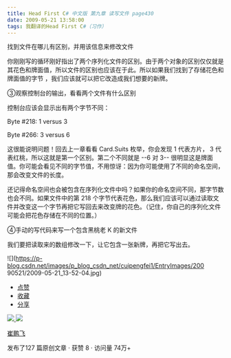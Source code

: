 ```yaml
---
title: Head First C# 中文版 第九章 读写文件 page430
date: 2009-05-21 13:58:00
tags: 我翻译的Head First C#（习作）
---
```

找到文件在哪儿有区别，并用该信息来修改文件

  

你刚刚写的循环刚好指出了两个序列化文件的区别。由于两个对象的区别仅仅就是其花色和牌面值，所以文件的区别也应该在于此。所以如果我们找到了存储花色和牌面值的字节
，我们应该就可以把它改造成我们想要的新牌。

  

③观察控制台的输出，看看两个文件有什么区别

  

控制台应该会显示出有两个字节不同：

  

Byte #218: 1 versus 3

Byte #266: 3 versus 6

  

这很能说明问题！回去上一章看看  Card.Suits  枚举，你会发现  1  代表方片，  3  代表红桃，所以这就是第一个区别。第二个不同就是
\--6  对  3--  很明显这是牌面值。你可能会看见不同的字节值，不用惊讶：因为你可能使用了不同的命名空间，那会改变文件的长度。

  

还记得命名空间也会被包含在序列化文件中吗？如果你的命名空间不同，那字节数也会不同。如果文件中的第  218
个字节代表花色，那么我们应该可以通过读取文件并改变这一个字节再把它写回去来改变牌的花色。（记住，你自己的序列化文件可能会把花色存储在不同的位置。）

  

④手动的写代码来写一个包含黑桃老  K  的新文件

  

我们要把读取来的数组修改一下，让它包含一张新牌，再把它写出去。

  

![](https://p-blog.csdn.net/images/p_blog_csdn_net/cuipengfei1/EntryImages/200
90521/2009-05-21_13-52-04.jpg)

  * [ 点赞  ](javascript:;)
  * [ 收藏  ](javascript:;)
  * [ 分享 ](javascript:;)

[ ![](https://profile.csdnimg.cn/5/2/5/3_cuipengfei1)
![](https://g.csdnimg.cn/static/user-reg-year/1x/11.png)
](https://blog.csdn.net/cuipengfei1)

[ 崔鹏飞 ](https://blog.csdn.net/cuipengfei1)

发布了127 篇原创文章  ·  获赞 8  ·  访问量 74万+

